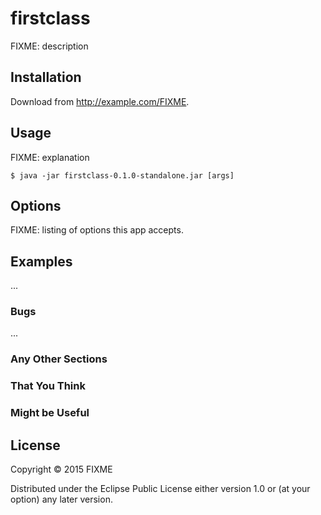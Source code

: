 # firstclass

FIXME: description

## Installation

Download from http://example.com/FIXME.

## Usage

FIXME: explanation

    $ java -jar firstclass-0.1.0-standalone.jar [args]

## Options

FIXME: listing of options this app accepts.

## Examples

...

### Bugs

...

### Any Other Sections
### That You Think
### Might be Useful

## License

Copyright © 2015 FIXME

Distributed under the Eclipse Public License either version 1.0 or (at
your option) any later version.
